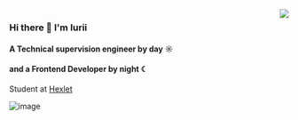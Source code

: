 <img align="right" src="https://github-readme-stats.vercel.app/api?username=marininiurii&show_icons=true&icon_color=489dff&text_color=718096&bg_color=00000000&hide_title=true&hide_border=true" />

### Hi there 👋 I'm Iurii

#### A Technical supervision engineer by day ☼ 
#### and a Frontend Developer by night ☾

Student at [Hexlet](https://ru.hexlet.io/u/matisse)

![image](https://www.codewars.com/users/uyncis/badges/large)








